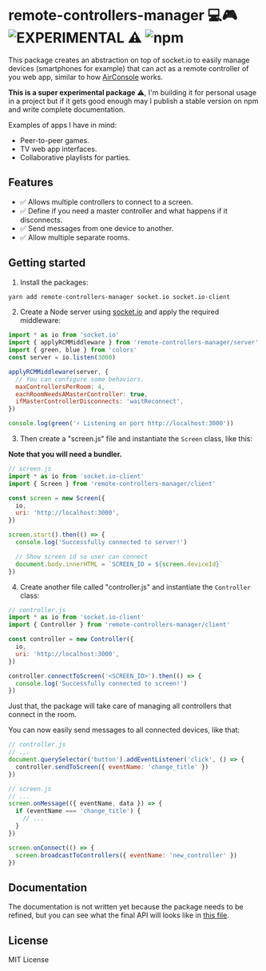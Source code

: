 # remote-controllers-manager 💻🎮 ![EXPERIMENTAL ⚠](https://img.shields.io/badge/-EXPERIMENTAL%20%E2%9A%A0-red) ![npm](https://img.shields.io/npm/v/remote-controllers-manager)

This package creates an abstraction on top of socket.io to easily manage devices (smartphones for example) that can act as a remote controller of you web app, similar to how [AirConsole](https://airconsole.com) works.

**This is a super experimental package** ⚠, I'm building it for personal usage in a project but if it gets good enough may I publish a stable version on npm and write complete documentation.

<!-- ![type definitions](https://img.shields.io/npm/types/remote-controllers-manager) -->
<!-- ![Works on: Node and Browser](https://img.shields.io/badge/Works%20on-Node%20and%20Browser-lightgrey) -->

Examples of apps I have in mind:

- Peer-to-peer games.
- TV web app interfaces.
- Collaborative playlists for parties.

## Features

- ✅ Allows multiple controllers to connect to a screen.
- ✅ Define if you need a master controller and what happens if it disconnects.
- ✅ Send messages from one device to another.
- ✅ Allow multiple separate rooms.

## Getting started

1. Install the packages:

```bash
yarn add remote-controllers-manager socket.io socket.io-client
```

2. Create a Node server using [socket.io](https://socket.io/docs/server-api/) and apply the required middleware:

```js
import * as io from 'socket.io'
import { applyRCMMiddleware } from 'remote-controllers-manager/server'
import { green, blue } from 'colors'
const server = io.listen(3000)

applyRCMMiddleware(server, {
  // You can configure some behaviors.
  maxControllersPerRoom: 4,
  eachRoomNeedsAMasterController: true,
  ifMasterControllerDisconnects: 'waitReconnect',
})

console.log(green('⚡ Listening on port http://localhost:3000'))
```

3. Then create a "screen.js" file and instantiate the `Screen` class, like this:

**Note that you will need a bundler.**

```js
// screen.js
import * as io from 'socket.io-client'
import { Screen } from 'remote-controllers-manager/client'

const screen = new Screen({
  io,
  uri: 'http://localhost:3000',
})

screen.start().then(() => {
  console.log('Successfully connected to server!')

  // Show screen id so user can connect
  document.body.innerHTML = `SCREEN_ID = ${screen.deviceId}`
})
```

4. Create another file called "controller.js" and instantiate the `Controller` class:

```js
// controller.js
import * as io from 'socket.io-client'
import { Controller } from 'remote-controllers-manager/client'

const controller = new Controller({
  io,
  uri: 'http://localhost:3000',
})

controller.connectToScreen('<SCREEN_ID>').then(() => {
  console.log('Successfully connected to screen!')
})
```

Just that, the package will take care of managing all controllers that connect in the room.

You can now easily send messages to all connected devices, like that:

```js
// controller.js
// ...
document.querySelector('button').addEventListener('click', () => {
  controller.sendToScreen({ eventName: 'change_title' })
})
```

```js
// screen.js
// ...
screen.onMessage(({ eventName, data }) => {
  if (eventName === 'change_title') {
    // ...
  }
})

screen.onConnect(() => {
  screen.broadcastToControllers({ eventName: 'new_controller' })
})
```

## Documentation

The documentation is not written yet because the package needs to be refined, but you can see what the final API will looks like in [this file](./src/client.ts).

## License

MIT License
